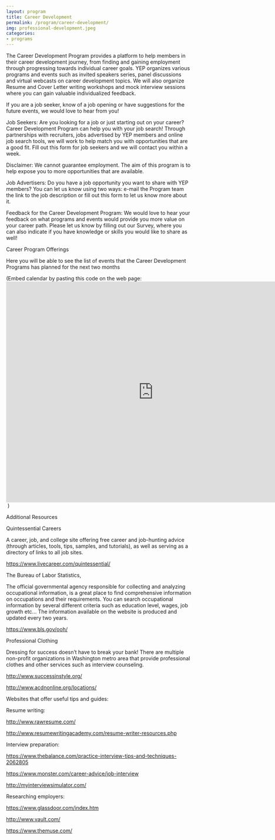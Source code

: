 ```yaml
---
layout: program
title: Career Development
permalink: /program/career-development/
img: professional-development.jpeg
categories:
- programs
---
```

The Career Development Program provides a platform to help members in their career development journey, from finding and gaining employment through progressing towards individual career goals. YEP organizes various programs and events such as invited speakers series, panel discussions and virtual webcasts on career development topics. We will also organize Resume and Cover Letter writing workshops and mock interview sessions where you can gain valuable individualized feedback.

If you are a job seeker, know of a job opening or have suggestions for the future events, we would love to hear from you!

Job Seekers: Are you looking for a job or just starting out on your career? Career Development Program can help you with your job search! Through partnerships with recruiters, jobs advertised by YEP members and online job search tools, we will work to help match you with opportunities that are a good fit. Fill out this form for job seekers and we will contact you within a week.

Disclaimer: We cannot guarantee employment. The aim of this program is to help expose you to more opportunities that are available.

Job Advertisers: Do you have a job opportunity you want to share with YEP members? You can let us know using two ways: e-mail the Program team the link to the job description or fill out this form to let us know more about it.

Feedback for the Career Development Program: We would love to hear your feedback on what programs and events would provide you more value on your career path. Please let us know by filling out our Survey, where you can also indicate if you have knowledge or skills you would like to share as well!

Career Program Offerings

Here you will be able to see the list of events that the Career Development Programs has planned for the next two months

(Embed calendar by pasting this code on the web page: <iframe src="https://calendar.google.com/calendar/embed?src=u4mj77pucdkoud9584vsbp9isg%40group.calendar.google.com&ctz=America/New_York" style="border: 0" width="800" height="600" frameborder="0" scrolling="no"></iframe>  )



Additional Resources



Quintessential Careers

A career, job, and college site offering free career and job-hunting advice (through articles, tools, tips, samples, and tutorials), as well as serving as a directory of links to all job sites.

https://www.livecareer.com/quintessential/



The Bureau of Labor Statistics,

The official governmental agency responsible for collecting and analyzing occupational information, is a great place to find comprehensive information on occupations and their requirements. You can search occupational information by several different criteria such as education level, wages, job growth etc... The information available on the website is produced and updated every two years.

https://www.bls.gov/ooh/



Professional Clothing

Dressing for success doesn’t have to break your bank! There are multiple non-profit organizations in Washington metro area that provide professional clothes and other services such as interview counseling.

http://www.successinstyle.org/

http://www.acdnonline.org/locations/



Websites that offer useful tips and guides:

Resume writing:

http://www.rawresume.com/

http://www.resumewritingacademy.com/resume-writer-resources.php



Interview preparation:

https://www.thebalance.com/practice-interview-tips-and-techniques-2062805

https://www.monster.com/career-advice/job-interview

http://myinterviewsimulator.com/



Researching employers:

https://www.glassdoor.com/index.htm

http://www.vault.com/

https://www.themuse.com/
